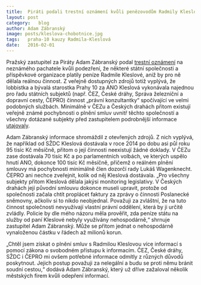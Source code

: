 ```yaml
---
title:	Piráti podali trestní oznámení kvůli penězovodům Radmily Kleslové
layout:	post
category:	blog
author:	Adam Zábranský
image: posts/kleslova-chobotnice.jpg
tags:	praha-10 kauzy Radmila-Kleslová
date:	2016-02-01
---
```


Pražský zastupitel za Piráty Adam Zábranský podal [trestní oznámení](https://github.com/pirati-cz/KlubPraha/blob/master/spisy/2016/013-kleslova-to/1-oznameni/main.pdf) na neznámého pachatele kvůli podezření, že některé státní společnosti a příspěvkové organizace platily peníze Radmile Kleslové, aniž by pro ně dělala reálnou činnost. Z veřejně dostupných zdrojů totiž vyplývá, že lobbistka a bývalá starostka Prahy 10 za ANO Kleslová vykonávala najednou pro řadu státních subjektů (např. ČEZ, České dráhy, Správa železniční a dopravní cesty, ČEPRO) činnost  „právní konzultantky“ spočívající ve velmi podobných službách. Minimálně v ČEZu a Českých drahách přitom existují veřejně známé pochybnosti o plnění smluv uvnitř těchto společností a všechny dotázané subjekty před zastupitelem podrobnější informace [utajovaly](https://github.com/pirati-cz/KlubPraha/tree/master/spisy/2016/013-kleslova-to/1-oznameni/prilohy).

Adam Zábranský informace shromáždil z otevřených zdrojů. Z nich vyplývá, že například od SŽDC Kleslová dostávala v roce 2014 po dobu asi půl roku 95 tisíc Kč měsíčně, přitom o její činnosti neexistují žádné doklady. V ČEZu zase dostávala 70 tisíc Kč a po parlamentních volbách, ve kterých uspělo hnutí ANO, dokonce 100 tisíc Kč měsíčně, přičemž o reálném plnění smlouvy má pochybnosti minimálně člen dozorčí rady Lukáš Wagenknecht. ČEPRO ani nechce zveřejnit, kolik od něj Kleslová dostávala. „Pro všechny subjekty přitom Kleslová dělala jakýsi monitoring legislativy. V Českých drahách její původní smlouvu dokonce museli upravit, protože od společnosti začala chtít proplácet faktury za zprávy o činnosti Poslanecké sněmovny, ačkoliv si to nikdo neobjednal. Považuji za zvláštní, že na tuto činnost společnosti nevyužívají vlastní právní oddělení, která by ji určitě zvládly. Policie by dle mého názoru měla prověřit, zda peníze státu na služby od paní Kleslové nebyly využívány nehospodárně,“ shrnuje zastupitel Adam Zábranský. Může se přitom jednat o nehospodárně vynaloženou částku v řádech až milionů korun.

„Chtěl jsem získat o plnění smluv s Radmilou Kleslovou více informací s pomocí zákona o svobodném přístupu k informacím. ČEZ, České dráhy, SŽDC i ČEPRO mi ovšem potřebné informace odmítly z různých důvodů poskytnout. Jejich postup považuji za nelegální a budu se proti němu bránit soudní cestou,“ dodává Adam Zábranský, který už dříve zažaloval několik městských firem kvůli odepření informací.



